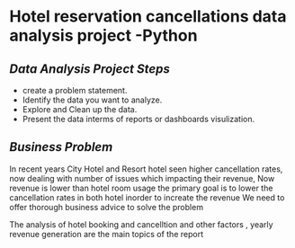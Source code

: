# Hotel reservation cancellations data analysis project -Python
## _Data Analysis Project Steps_

- create a problem statement.
- Identify the data you want to analyze.
- Explore and Clean up the data.
- Present the data interms of reports or dashboards visulization.

## _Business Problem_
In  recent years  City Hotel and Resort hotel seen higher cancellation rates, now dealing with number of issues which impacting their revenue, Now revenue is lower than hotel room usage  the primary  goal  is to lower the cancellation rates in both hotel inorder to increate the revenue
We need to offer thorough business advice to solve the problem

The analysis of hotel booking and cancelltion  and other factors  , yearly revenue generation are the main topics of the report
